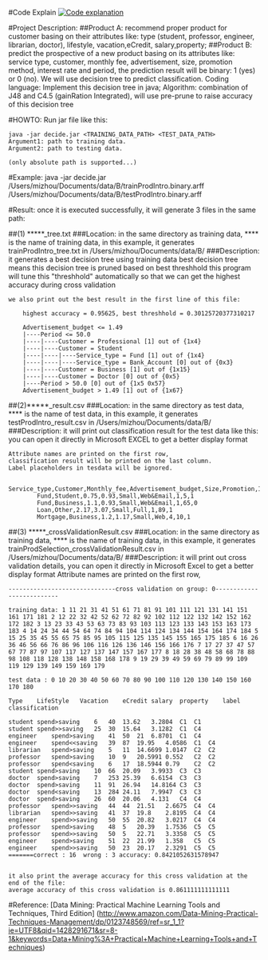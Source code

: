
#Code Explain
[![Code explanation](http://img.youtube.com/vi/LoHSWFnADO0/0.jpg)](http://www.youtube.com/watch?v=LoHSWFnADO0)

#Project Description:
	##Product A: recommend proper product for customer basing on their attributes like: type (student, professor, engineer, librarian, doctor), lifestyle, vacation,eCredit, salary,property;
	##Product B: predict the prospective of a new product basing on its attributes like: service type, customer, monthly fee, advertisement, size, promotion method, interest rate and period, the prediction result will be binary: 1 (yes) or 0 (no).
	We will use decision tree to predict classification.
	Coding language: Implement this decision tree in java;
	Algorithm: combination of J48 and C4.5 (gainRation Integrated), will use pre-prune to raise accuracy of this decision tree

 

#HOWTO:
	Run jar file like this:

	java -jar decide.jar <TRAINING_DATA_PATH> <TEST_DATA_PATH>
	Argument1: path to training data.
	Argument2: path to testing data.

	(only absolute path is supported...)

#Example: 
	java -jar decide.jar /Users/mizhou/Documents/data/B/trainProdIntro.binary.arff /Users/mizhou/Documents/data/B/testProdIntro.binary.arff


#Result:
	once it is executed successfully, it will generate 3 files in the same path:

##(1) *****_tree.txt 
###Location: 
	in the same directory as training data, **** is the name of training data, in this example, it generates trainProdIntro_tree.txt in /Users/mizhou/Documents/data/B/
###Description: 
	it generates a best decision tree using training data
	best decision tree means this decision tree is pruned based on best threshhold
	this program will tune this "threshhold" automatically so that we can get the highest accuracy during cross validation

	we also print out the best result in the first line of this file:

		highest accuracy = 0.95625, best threshhold = 0.30125720377310217

		Advertisement_budget <= 1.49
		|----Period <= 50.0
		|----|----Customer = Professional [1] out of {1x4}
		|----|----Customer = Student
		|----|----|----Service_type = Fund [1] out of {1x4}
		|----|----|----Service_type = Bank_Account [0] out of {0x3}
		|----|----Customer = Business [1] out of {1x15}
		|----|----Customer = Doctor [0] out of {0x5}
		|----Period > 50.0 [0] out of {1x5 0x57}
		Advertisement_budget > 1.49 [1] out of {1x67}




##(2)*****_result.csv
###Location: 
	in the same directory as test data, **** is the name of test data, in this example, it generates testProdIntro_result.csv in /Users/mizhou/Documents/data/B/
###Description: 
	it will print out classification result for the test data like this:
	you can open it directly in Microsoft EXCEL to get a better display format

	Attribute names are printed on the first row, 
	classification result will be printed on the last column.
	Label placeholders in tesdata will be ignored. 

			Service_type,Customer,Monthly_fee,Advertisement_budget,Size,Promotion,Interest_rate,Period,Label,
			Fund,Student,0.75,0.93,Small,Web&Email,1,5,1
			Fund,Business,1.1,0.93,Small,Web&Email,1,65,0
			Loan,Other,2.17,3.07,Small,Full,1,89,1
			Mortgage,Business,1.2,1.17,Small,Web,4,10,1
			
##(3) *****_crossValidationResult.csv
###Location: 
	in the same directory as training data, **** is the name of training data, in this example, it generates trainProdSelection_crossValidationResult.csv in /Users/mizhou/Documents/data/B/
###Description: 
	it will print out cross validation details, you can open it directly in Microsoft Excel to get a better display format
	Attribute names are printed on the first row,
	
	------------------------------cross validation on group: 0--------------------------							
							
	training data: 1 11 21 31 41 51 61 71 81 91 101 111 121 131 141 151 161 171 181 2 12 22 32 42 52 62 72 82 92 102 112 122 132 142 152 162 172 182 3 13 23 33 43 53 63 73 83 93 103 113 123 133 143 153 163 173 183 4 14 24 34 44 54 64 74 84 94 104 114 124 134 144 154 164 174 184 5 15 25 35 45 55 65 75 85 95 105 115 125 135 145 155 165 175 185 6 16 26 36 46 56 66 76 86 96 106 116 126 136 146 156 166 176 7 17 27 37 47 57 67 77 87 97 107 117 127 137 147 157 167 177 8 18 28 38 48 58 68 78 88 98 108 118 128 138 148 158 168 178 9 19 29 39 49 59 69 79 89 99 109 119 129 139 149 159 169 179 							
							
	test data : 0 10 20 30 40 50 60 70 80 90 100 110 120 130 140 150 160 170 180 							
							
	Type	LifeStyle	Vacation	eCredit	salary	property	label	classification
							
	student	spend>saving	6	40	13.62	3.2804	C1	C1
	student	spend>>saving	25	30	15.64	3.1282	C1	C4
	engineer	spend>saving	41	50	21	6.8701	C1	C4
	engineer	spend<<saving	39	87	19.95	4.0586	C1	C4
	librarian	spend>saving	5	11	14.6699	1.0147	C2	C2
	professor	spend>saving	10	9	20.5991	0.552	C2	C2
	professor	spend<saving	6	17	18.5944	0.79	C2	C2
	student	spend>saving	10	66	20.09	3.9933	C3	C3
	doctor	spend>saving	7	253	25.39	6.6154	C3	C3
	doctor	spend>saving	11	91	26.94	14.8164	C3	C3
	doctor	spend<saving	13	284	24.11	7.9947	C3	C3
	doctor	spend>saving	26	60	20.06	4.131	C4	C4
	professor	spend>>saving	44	44	21.51	2.6675	C4	C4
	librarian	spend>>saving	41	37	19.8	2.8195	C4	C4
	engineer	spend>>saving	50	55	20.82	3.0217	C4	C4
	professor	spend>saving	48	5	20.39	1.7536	C5	C5
	professor	spend>>saving	50	5	22.71	3.3358	C5	C5
	engineer	spend>saving	51	22	21.99	1.358	C5	C5
	engineer	spend>>saving	50	23	20.17	2.3291	C5	C5
	=======correct : 16	 wrong : 3 accuracy: 0.8421052631578947
	
	
	it also print the average accuracy for this cross validation at the end of the file:
	average accuracy of this cross validation is 0.861111111111111

#Reference:
[Data Mining: Practical Machine Learning Tools and Techniques, Third Edition] (http://www.amazon.com/Data-Mining-Practical-Techniques-Management/dp/0123748569/ref=sr_1_1?ie=UTF8&qid=1428291671&sr=8-1&keywords=Data+Mining%3A+Practical+Machine+Learning+Tools+and+Techniques)
